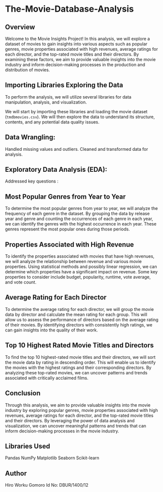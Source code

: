 # The-Movie-Database-Analysis

## Overview

Welcome to the Movie Insights Project! In this analysis, we will explore a dataset of movies to gain insights into various aspects such as popular genres, movie properties associated with high revenues, average ratings for each director, and the top-rated movie titles and their directors. By examining these factors, we aim to provide valuable insights into the movie industry and inform decision-making processes in the production and distribution of movies.

## Importing Libraries Exploring the Data

To perform the analysis, we will utilize several libraries for data manipulation, analysis, and visualization. 

We will start by importing these libraries and loading the movie dataset (`tmdbmovies.csv`). We will then explore the data to understand its structure, contents, and any potential data quality issues.

## Data Wrangling:

Handled missing values and outliers.
Cleaned and transformed data for analysis.

## Exploratory Data Analysis (EDA):

Addressed key questions :

## Most Popular Genres from Year to Year

To determine the most popular genres from year to year, we will analyze the frequency of each genre in the dataset. By grouping the data by release year and genre and counting the occurrences of each genre in each year, we can identify the genres with the highest occurrence in each year. These genres represent the most popular ones during those periods.

## Properties Associated with High Revenue

To identify the properties associated with movies that have high revenues, we will analyze the relationship between revenue and various movie properties. Using statistical methods and possibly linear regression, we can determine which properties have a significant impact on revenue. Some key properties to consider include budget, popularity, runtime, vote average, and vote count.

## Average Rating for Each Director

To determine the average rating for each director, we will group the movie data by director and calculate the mean rating for each group. This will allow us to assess the performance of directors based on the average rating of their movies. By identifying directors with consistently high ratings, we can gain insights into the quality of their work.

## Top 10 Highest Rated Movie Titles and Directors

To find the top 10 highest-rated movie titles and their directors, we will sort the movie data by rating in descending order. This will enable us to identify the movies with the highest ratings and their corresponding directors. By analyzing these top-rated movies, we can uncover patterns and trends associated with critically acclaimed films.

## Conclusion

Through this analysis, we aim to provide valuable insights into the movie industry by exploring popular genres, movie properties associated with high revenues, average ratings for each director, and the top-rated movie titles and their directors. By leveraging the power of data analysis and visualization, we can uncover meaningful patterns and trends that can inform decision-making processes in the movie industry.

## Libraries Used
Pandas
NumPy
Matplotlib
Seaborn
Scikit-learn

## Author

Hiro Worku Gomoro
Id No: DBUR/1400/12
